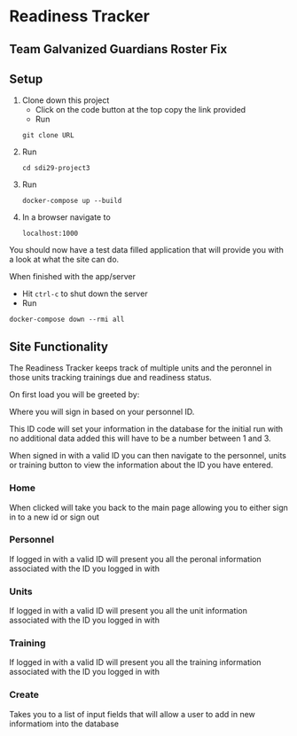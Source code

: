 # Readiness Tracker

## Team Galvanized Guardians Roster Fix

## Setup

1. Clone down this project
    - Click on the code button at the top copy the link provided
    - Run 
    ```
    git clone URL
    ```
2. Run
    ```
    cd sdi29-project3
    ```
3. Run
    ```
    docker-compose up --build
    ```
4. In a browser navigate to 
    ```
    localhost:1000
    ```

You should now have a test data filled application that will provide you with a look at what the site can do.

When finished with the app/server
- Hit `ctrl-c` to shut down the server
- Run
```
docker-compose down --rmi all
```

## Site Functionality

The Readiness Tracker keeps track of multiple units and the peronnel in those units tracking trainings due and readiness status.

On first load you will be greeted by:

<homescreen image>

Where you will sign in based on your personnel ID.

This ID code will set your information in the database for the initial run with no additional data added this will have to be a number between 1 and 3.

When signed in with a valid ID you can then navigate to the personnel, units or training button to view the information about the ID you have entered. 

### Home

When clicked will take you back to the main page allowing you to either sign in to a new id or sign out

### Personnel

If logged in with a valid ID will present you all the peronal information associated with the ID you logged in with

### Units

If logged in with a valid ID will present you all the unit information associated with the ID you logged in with

### Training

If logged in with a valid ID will present you all the training information associated with the ID you logged in with

### Create

Takes you to a list of input fields that will allow a user to add in new informatiom into the database
